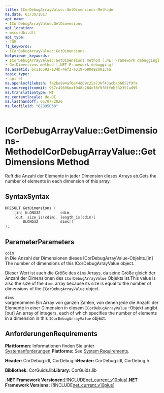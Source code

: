 ```yaml
---
title: ICorDebugArrayValue::GetDimensions-Methode
ms.date: 03/30/2017
api_name:
- ICorDebugArrayValue.GetDimensions
api_location:
- mscordbi.dll
api_type:
- COM
f1_keywords:
- ICorDebugArrayValue::GetDimensions
helpviewer_keywords:
- ICorDebugArrayValue::GetDimensions method [.NET Framework debugging]
- GetDimensions method [.NET Framework debugging]
ms.assetid: 6c116592-134b-4ef2-a319-680e92d013aa
topic_type:
- apiref
ms.openlocfilehash: fa2be894af6e44d09c25a736f45acba56052f9fa
ms.sourcegitcommit: 957c49696eaf048c284ef8f9f8ffeb562357ad95
ms.translationtype: MT
ms.contentlocale: de-DE
ms.lasthandoff: 05/07/2020
ms.locfileid: "82895038"
---
```

# <a name="icordebugarrayvaluegetdimensions-method"></a><span data-ttu-id="387b5-102">ICorDebugArrayValue::GetDimensions-Methode</span><span class="sxs-lookup"><span data-stu-id="387b5-102">ICorDebugArrayValue::GetDimensions Method</span></span>
<span data-ttu-id="387b5-103">Ruft die Anzahl der Elemente in jeder Dimension dieses Arrays ab.</span><span class="sxs-lookup"><span data-stu-id="387b5-103">Gets the number of elements in each dimension of this array.</span></span>  
  
## <a name="syntax"></a><span data-ttu-id="387b5-104">Syntax</span><span class="sxs-lookup"><span data-stu-id="387b5-104">Syntax</span></span>  
  
```cpp  
HRESULT GetDimensions (  
    [in] ULONG32         cdim,  
    [out, size_is(cdim), length_is(cdim)]
        ULONG32          dims[]  
);  
```  
  
## <a name="parameters"></a><span data-ttu-id="387b5-105">Parameter</span><span class="sxs-lookup"><span data-stu-id="387b5-105">Parameters</span></span>  
 `cdim`  
 <span data-ttu-id="387b5-106">in Die Anzahl der Dimensionen dieses ICorDebugArrayValue-Objekts.</span><span class="sxs-lookup"><span data-stu-id="387b5-106">[in] The number of dimensions of this ICorDebugArrayValue object.</span></span>  
  
 <span data-ttu-id="387b5-107">Dieser Wert ist auch die Größe des `dims` Arrays, da seine Größe gleich der Anzahl der Dimensionen des `ICorDebugArrayValue` Objekts ist.</span><span class="sxs-lookup"><span data-stu-id="387b5-107">This value is also the size of the `dims` array because its size is equal to the number of dimensions of the `ICorDebugArrayValue` object.</span></span>  
  
 `dims`  
 <span data-ttu-id="387b5-108">vorgenommen Ein Array von ganzen Zahlen, von denen jede die Anzahl der Elemente in einer Dimension in diesem `ICorDebugArrayValue` -Objekt angibt.</span><span class="sxs-lookup"><span data-stu-id="387b5-108">[out] An array of integers, each of which specifies the number of elements in a dimension in this `ICorDebugArrayValue` object.</span></span>  
  
## <a name="requirements"></a><span data-ttu-id="387b5-109">Anforderungen</span><span class="sxs-lookup"><span data-stu-id="387b5-109">Requirements</span></span>  
 <span data-ttu-id="387b5-110">**Plattformen:** Informationen finden Sie unter [Systemanforderungen](../../get-started/system-requirements.md).</span><span class="sxs-lookup"><span data-stu-id="387b5-110">**Platforms:** See [System Requirements](../../get-started/system-requirements.md).</span></span>  
  
 <span data-ttu-id="387b5-111">**Header:** CorDebug.idl, CorDebug.h</span><span class="sxs-lookup"><span data-stu-id="387b5-111">**Header:** CorDebug.idl, CorDebug.h</span></span>  
  
 <span data-ttu-id="387b5-112">**Bibliothek:** CorGuids.lib</span><span class="sxs-lookup"><span data-stu-id="387b5-112">**Library:** CorGuids.lib</span></span>  
  
 <span data-ttu-id="387b5-113">**.NET Framework Versionen:**[!INCLUDE[net_current_v10plus](../../../../includes/net-current-v10plus-md.md)]</span><span class="sxs-lookup"><span data-stu-id="387b5-113">**.NET Framework Versions:** [!INCLUDE[net_current_v10plus](../../../../includes/net-current-v10plus-md.md)]</span></span>
